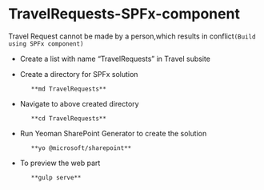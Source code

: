 # TravelRequests-SPFx-component
Travel Request cannot be made by a person,which results in conflict`(Build using SPFx component)`

- Create a list with name “TravelRequests” in Travel subsite
- Create a directory for SPFx solution

         **md TravelRequests** 
         
- Navigate to above created directory

         **cd TravelRequests**
         
- Run Yeoman SharePoint Generator to create the solution

         **yo @microsoft/sharepoint**
         
- To preview the web part

         **gulp serve**

